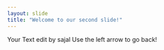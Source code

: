 ```yaml
---
layout: slide
title: "Welcome to our second slide!"
---
```

Your Text edit by sajal
Use the left arrow to go back!

